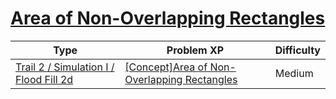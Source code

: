 # [Area of Non-Overlapping Rectangles](https://www.codetree.ai/trails/complete/curated-cards/intro-area-of-non-overlapping-rectangle)

|Type|Problem XP|Difficulty|
|---|---|---|
|[Trail 2 / Simulation I / Flood Fill 2d](https://www.codetree.ai/trail-info/novice-mid/)|[[Concept]Area of Non-Overlapping Rectangles](https://www.codetree.ai/trails/complete/curated-cards/intro-area-of-non-overlapping-rectangle/)|Medium|

